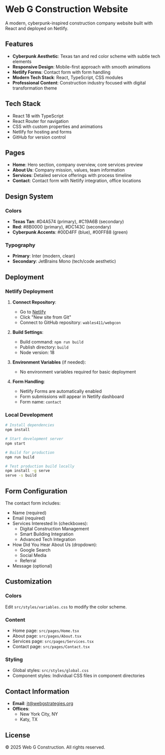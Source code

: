 # Web G Construction Website

A modern, cyberpunk-inspired construction company website built with React and deployed on Netlify.

## Features

- **Cyberpunk Aesthetic**: Texas tan and red color scheme with subtle tech elements
- **Responsive Design**: Mobile-first approach with smooth animations
- **Netlify Forms**: Contact form with form handling
- **Modern Tech Stack**: React, TypeScript, CSS modules
- **Professional Content**: Construction industry focused with digital transformation theme

## Tech Stack

- React 18 with TypeScript
- React Router for navigation
- CSS with custom properties and animations
- Netlify for hosting and forms
- GitHub for version control

## Pages

- **Home**: Hero section, company overview, core services preview
- **About Us**: Company mission, values, team information
- **Services**: Detailed service offerings with process timeline
- **Contact**: Contact form with Netlify integration, office locations

## Design System

### Colors
- **Texas Tan**: #D4A574 (primary), #C19A6B (secondary)
- **Red**: #8B0000 (primary), #DC143C (secondary)
- **Cyberpunk Accents**: #00D4FF (blue), #00FF88 (green)

### Typography
- **Primary**: Inter (modern, clean)
- **Secondary**: JetBrains Mono (tech/code aesthetic)

## Deployment

### Netlify Deployment

1. **Connect Repository**:
   - Go to [Netlify](https://app.netlify.com/teams/wables411/projects)
   - Click "New site from Git"
   - Connect to GitHub repository: `wables411/webgcon`

2. **Build Settings**:
   - Build command: `npm run build`
   - Publish directory: `build`
   - Node version: 18

3. **Environment Variables** (if needed):
   - No environment variables required for basic deployment

4. **Form Handling**:
   - Netlify Forms are automatically enabled
   - Form submissions will appear in Netlify dashboard
   - Form name: `contact`

### Local Development

```bash
# Install dependencies
npm install

# Start development server
npm start

# Build for production
npm run build

# Test production build locally
npm install -g serve
serve -s build
```

## Form Configuration

The contact form includes:
- Name (required)
- Email (required)
- Services Interested In (checkboxes):
  - Digital Construction Management
  - Smart Building Integration
  - Advanced Tech Integration
- How Did You Hear About Us (dropdown):
  - Google Search
  - Social Media
  - Referral
- Message (optional)

## Customization

### Colors
Edit `src/styles/variables.css` to modify the color scheme.

### Content
- Home page: `src/pages/Home.tsx`
- About page: `src/pages/About.tsx`
- Services page: `src/pages/Services.tsx`
- Contact page: `src/pages/Contact.tsx`

### Styling
- Global styles: `src/styles/global.css`
- Component styles: Individual CSS files in component directories

## Contact Information

- **Email**: jt@webgstrategies.org
- **Offices**: 
  - New York City, NY
  - Katy, TX

## License

© 2025 Web G Construction. All rights reserved.